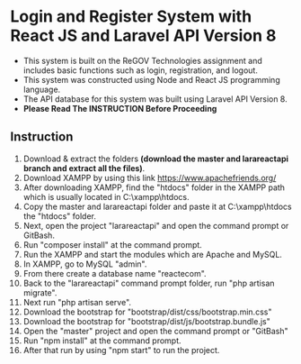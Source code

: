 # Login and Register System with React JS and Laravel API Version 8
- This system is built on the ReGOV Technologies assignment and includes basic functions such as login, registration, and logout.
- This system was constructed using Node and React JS programming language.
- The API database for this system was built using Laravel API Version 8.
- **Please Read The INSTRUCTION Before Proceeding**


## Instruction 
1. Download & extract the folders **(download the master and larareactapi branch and extract all the files)**.
2. Download XAMPP by using this  link https://www.apachefriends.org/
3. After downloading XAMPP, find the "htdocs" folder in the XAMPP path which is usually located in C:\xampp\htdocs.
4. Copy the master and larareactapi folder and paste it at C:\xampp\htdocs the "htdocs" folder.
5. Next, open the project "larareactapi" and open the command prompt or GitBash.
6. Run "composer install" at the command prompt.
7. Run the XAMPP and start the modules which are Apache and MySQL.
8. In XAMPP, go to MySQL "admin".
9. From there create a database name "reactecom".
10. Back to the "larareactapi" command prompt folder, run "php artisan migrate".
11. Next run "php artisan serve".
12. Download the bootstrap for "bootstrap/dist/css/bootstrap.min.css"
13. Download the bootstrap for "bootstrap/dist/js/bootstrap.bundle.js"
14. Open the "master" project and open the command prompt or "GitBash"
15. Run "npm install" at the command prompt.
16. After that run by using "npm start" to run the project.








